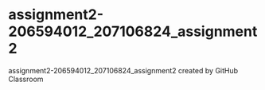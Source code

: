 # assignment2-206594012_207106824_assignment2
assignment2-206594012_207106824_assignment2 created by GitHub Classroom
